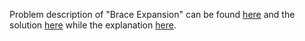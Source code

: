 Problem description of "Brace Expansion" can be found [here](https://leetcode.com/problems/brace-expansion/)
and the solution [here](https://github.com/aurimas13/Solutions-To-Problems/blob/main/LeetCode/Python%20Solutions/Brace%20Expansion/brace.py) while 
the explanation [here](https://leetcode.com/problems/brace-expansion/solutions/3087965/python-solution-bfs-fastish-very-efficient/).